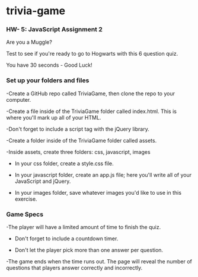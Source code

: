# trivia-game
<h3>HW- 5: JavaScript Assignment 2</h3>

Are you a Muggle?

Test to see if you're ready to go to Hogwarts with this 6 question quiz.

You have 30 seconds - Good Luck!

<h3>Set up your folders and files</h3>

-Create a GitHub repo called TriviaGame, then clone the repo to your computer.

-Create a file inside of the TriviaGame folder called index.html. This is where you'll mark up all of your HTML.

-Don't forget to include a script tag with the jQuery library.

-Create a folder inside of the TriviaGame folder called assets.

-Inside assets, create three folders: css, javascript, images
  * In your css folder, create a style.css file.
  
  * In your javascript folder, create an app.js file; here you'll write all of your JavaScript and jQuery.
  
  * In your images folder, save whatever images you'd like to use in this exercise.

<h3>Game Specs</h3>

-The player will have a limited amount of time to finish the quiz.
  * Don't forget to include a countdown timer.

- Don't let the player pick more than one answer per question.

-The game ends when the time runs out. The page will reveal the number of questions that players answer correctly and incorrectly.

